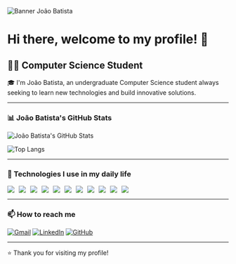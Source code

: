 <!-- Banner personalizado (opcional: substitua o link pela sua imagem se desejar) -->
<img src="https://capsule-render.vercel.app/api?type=waving&color=0:1E90FF,100:00BFFF&height=200&section=header&text=João%20Batista&fontSize=40&fontColor=ffffff&animation=fadeIn" alt="Banner João Batista"/>



# Hi there, welcome to my profile! 👋

## 👨‍💻 Computer Science Student

🎓 I'm João Batista, an undergraduate Computer Science student always seeking to learn new technologies and build innovative solutions.


---

### 📊 João Batista's GitHub Stats
![João Batista's GitHub Stats](https://github-readme-stats.vercel.app/api?username=joaobatistamedeiroscf&show_icons=true&theme=radical&hide_title=true)

![Top Langs](https://github-readme-stats.vercel.app/api/top-langs/?username=joaobatistamedeiroscf&layout=compact&theme=radical)

---

### 🧠 Technologies I use in my daily life

<div style="display: flex; flex-wrap: wrap; gap: 10px;">
  <img src="https://img.shields.io/badge/Java-ED8B00?style=for-the-badge&logo=java&logoColor=white"/>
  <img src="https://img.shields.io/badge/C-00599C?style=for-the-badge&logo=c&logoColor=white"/>
  <img src="https://img.shields.io/badge/C++-00599C?style=for-the-badge&logo=c%2B%2B&logoColor=white"/>
  <img src="https://img.shields.io/badge/Python-3776AB?style=for-the-badge&logo=python&logoColor=white"/>
  <img src="https://img.shields.io/badge/JavaScript-F7DF1E?style=for-the-badge&logo=javascript&logoColor=black"/>
  <img src="https://img.shields.io/badge/TypeScript-3178C6?style=for-the-badge&logo=typescript&logoColor=white"/>
  <img src="https://img.shields.io/badge/React-20232A?style=for-the-badge&logo=react&logoColor=61DAFB"/>
  <img src="https://img.shields.io/badge/Git-F05032?style=for-the-badge&logo=git&logoColor=white"/>
  <img src="https://img.shields.io/badge/GitHub-181717?style=for-the-badge&logo=github&logoColor=white"/>
  <img src="https://img.shields.io/badge/HTML5-E34F26?style=for-the-badge&logo=html5&logoColor=white"/>
  <img src="https://img.shields.io/badge/CSS3-1572B6?style=for-the-badge&logo=css3&logoColor=white"/>
</div>

---

### 📫 How to reach me

[![Gmail](https://img.shields.io/badge/Gmail-D14836?style=for-the-badge&logo=gmail&logoColor=white)](mailto:joaobatistamedeiroscf@gmail.com)
[![LinkedIn](https://img.shields.io/badge/LinkedIn-0077B5?style=for-the-badge&logo=linkedin&logoColor=white)](https://www.linkedin.com/in/jo%C3%A3o-batista-medeiros-c-filho-0ab405346/)
[![GitHub](https://img.shields.io/badge/GitHub-100000?style=for-the-badge&logo=github&logoColor=white)](https://github.com/joaobatistamedeiroscf)

---

⭐️ Thank you for visiting my profile!
